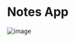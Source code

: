 <h1>Notes App</h1>

![image](https://github.com/user-attachments/assets/9dd517ae-9179-47ed-a499-2fc466e898e7)

